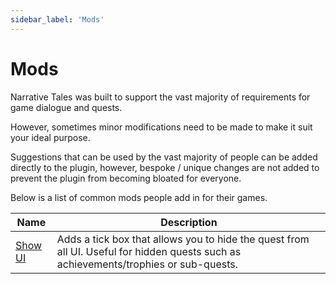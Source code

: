 ```yaml
---
sidebar_label: 'Mods'
---
```


# Mods

Narrative Tales was built to support the vast majority of requirements for game dialogue and quests.

However, sometimes minor modifications need to be made to make it suit your ideal purpose.

Suggestions that can be used by the vast majority of people can be added directly to the plugin, however, bespoke / unique changes are not added to prevent the plugin from becoming bloated for everyone.

Below is a list of common mods people add in for their games.

| Name                    | Description                                                                                                                          |
|-------------------------|--------------------------------------------------------------------------------------------------------------------------------------|
| [Show UI](./show-ui.md) | Adds a tick box that allows you to hide the quest from all UI. Useful for hidden quests such as achievements/trophies or sub-quests. |
